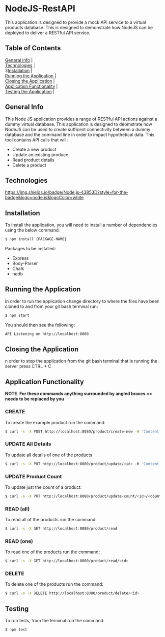 # NodeJS-RestAPI
This application is designed to provide a mock API service to a virtual products database. This is designed to demonstrate how NodeJS can be deployed to deliver a RESTful API service.

## Table of Contents
[General Info](#general-info)   |   
[Technologies](#technologies)   |   
3[Installation](#installation)   |   
[Running the Application](#running-the-application)   |   
[Closing the Application](#closing-the-application)   |   
[Application Functionality](#application-functionality)   |   
[Testing the Application](#testing-the-application)   |   

## General Info
This Node JS application provides a range of RESTful API actions against a dummy virtual database. This application is designed to deomstrate how NodeJS can be used to create sufficent connectivity between a dummy database and the command line in order to impact hypothetical data.
This tool contains API calls that will:
* Create a new product
* Update an existing produce
* Read product details
* Delete a product

## Technologies
https://img.shields.io/badge/Node.js-43853D?style=for-the-badge&logo=node.js&logoColor=white

## Installation
To install the application, you will need to install a number of dependencies using the below command:
~~~ bash
$ npm install {PACKAGE-NAME}
~~~

Packages to be installed:
* Express
* Body-Parser
* Chalk
* nedb

## Running the Application
In order to run the application change directory to where the files have been cloned to and from your git bash terminal run:
~~~ bash
$ npm start
~~~

You should then see the following:
~~~ bash
API Listening on http://localhost:8080
~~~

## Closing the Application
n order to stop the application from the git bash terminal that is running the server press CTRL + C

## Application Functionality
**NOTE. For these commands anything surrounded by angled braces <> needs to be replaced by you**

### CREATE

To create the example product run the command:

~~~ bash
$ curl -s -X POST http://localhost:8080/product/create-new -H 'Content-type:application/json' -d '{"name":"example product", "description":"this is an example", "price":9.99, "count" : 1}'
~~~

### UPDATE All Details

To update all details of one of the products

~~~ bash
$ curl -s -X PUT http://localhost:8080/product/update/<id> -H 'Content-type:application/json'  -d '{"name":"updated product", "description":"its brand new", "price":99.99, "count": 55}'
~~~

### UPDATE Product Count

To update just the count of a product:

~~~ bash
$ curl -s -X PUT http://localhost:8080/product/update-count/<id>/<count> -H 'Content-type:application/json'
~~~

### READ (all)

To read all of the products run the command:

~~~ bash
$ curl -s -X GET http://localhost:8080/product/read
~~~

### READ (one)

To read one of the products run the command:

~~~ bash
$ curl -s -X GET http://localhost:8080/product/read/<id>
~~~

### DELETE

To delete one of the products run the command:

~~~ bash
$ curl -s -X DELETE http://localhost:8080/product/delete/<id>
~~~

## Testing

To run tests, from the terminal run the command:

~~~ bash
$ npm test
~~~
